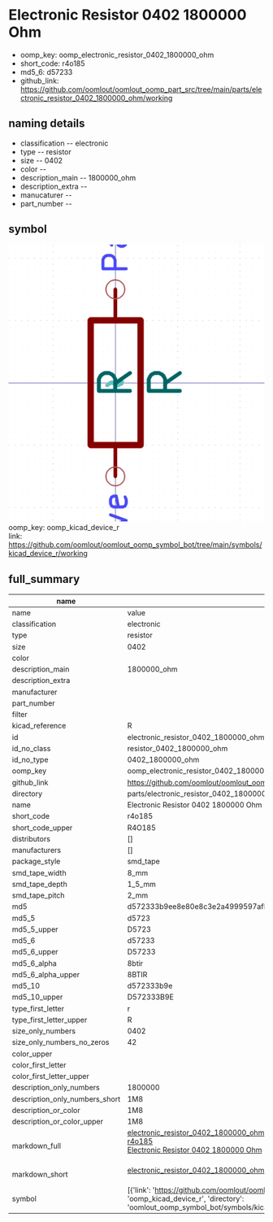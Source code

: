 # Electronic Resistor 0402 1800000 Ohm

  
* oomp_key: oomp_electronic_resistor_0402_1800000_ohm 
* short_code: r4o185
* md5_6: d57233  
* github_link: https://github.com/oomlout/oomlout_oomp_part_src/tree/main/parts/electronic_resistor_0402_1800000_ohm/working  
## naming details
* classification -- electronic
* type -- resistor
* size -- 0402
* color -- 
* description_main -- 1800000_ohm
* description_extra -- 
* manucaturer -- 
* part_number -- 



## symbol

![](symbol/0/working/working_600.png)  
oomp_key: oomp_kicad_device_r  
link: https://github.com/oomlout/oomlout_oomp_symbol_bot/tree/main/symbols/kicad_device_r/working  


## full_summary
| name | value | 
| --- | --- | 
| name | value | 
| classification | electronic | 
| type | resistor | 
| size | 0402 | 
| color |  | 
| description_main | 1800000_ohm | 
| description_extra |  | 
| manufacturer |  | 
| part_number |  | 
| filter |  | 
| kicad_reference | R | 
| id | electronic_resistor_0402_1800000_ohm | 
| id_no_class | resistor_0402_1800000_ohm | 
| id_no_type | 0402_1800000_ohm | 
| oomp_key | oomp_electronic_resistor_0402_1800000_ohm | 
| github_link | https://github.com/oomlout/oomlout_oomp_part_src/tree/main/parts/electronic_resistor_0402_1800000_ohm/working | 
| directory | parts/electronic_resistor_0402_1800000_ohm | 
| name | Electronic Resistor 0402 1800000 Ohm | 
| short_code | r4o185 | 
| short_code_upper | R4O185 | 
| distributors | [] | 
| manufacturers | [] | 
| package_style | smd_tape | 
| smd_tape_width | 8_mm | 
| smd_tape_depth | 1_5_mm | 
| smd_tape_pitch | 2_mm | 
| md5 | d572333b9ee8e80e8c3e2a4999597afb | 
| md5_5 | d5723 | 
| md5_5_upper | D5723 | 
| md5_6 | d57233 | 
| md5_6_upper | D57233 | 
| md5_6_alpha | 8btir | 
| md5_6_alpha_upper | 8BTIR | 
| md5_10 | d572333b9e | 
| md5_10_upper | D572333B9E | 
| type_first_letter | r | 
| type_first_letter_upper | R | 
| size_only_numbers | 0402 | 
| size_only_numbers_no_zeros | 42 | 
| color_upper |  | 
| color_first_letter |  | 
| color_first_letter_upper |  | 
| description_only_numbers | 1800000 | 
| description_only_numbers_short | 1M8 | 
| description_or_color | 1M8 | 
| description_or_color_upper | 1M8 | 
| markdown_full | [electronic_resistor_0402_1800000_ohm](https://github.com/oomlout/oomlout_oomp_part_src/tree/main/parts/electronic_resistor_0402_1800000_ohm/working)<br>[r4o185](https://github.com/oomlout/oomlout_oomp_part_src/tree/main/parts/electronic_resistor_0402_1800000_ohm/working)<br>[Electronic Resistor 0402 1800000 Ohm](https://github.com/oomlout/oomlout_oomp_part_src/tree/main/parts/electronic_resistor_0402_1800000_ohm/working)<br><br> | 
| markdown_short | [electronic_resistor_0402_1800000_ohm](https://github.com/oomlout/oomlout_oomp_part_src/tree/main/parts/electronic_resistor_0402_1800000_ohm/working)<br><br> | 
| symbol | [{'link': 'https://github.com/oomlout/oomlout_oomp_symbol_bot/tree/main/symbols/kicad_device_r', 'oomp_key': 'oomp_kicad_device_r', 'directory': 'oomlout_oomp_symbol_bot/symbols/kicad_device_r//working/working.kicad_sym'}] | 
